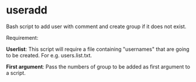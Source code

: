 # useradd
Bash script to add user with comment and create group if it does not exist.

Requirement:

**Userlist**: This script will require a file containing "usernames" that are going to be created. For e.g. users.list.txt.

**First argument**: Pass the numbers of group to be added as first argument to a script.
